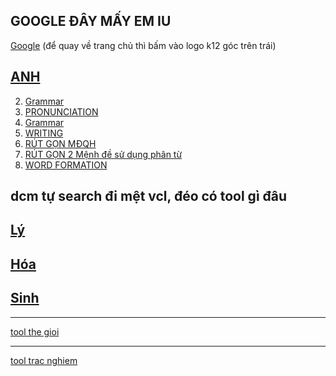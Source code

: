## GOOGLE ĐÂY MẤY EM IU
[Google](https://www.google.com/search?igu=1)
 (để quay về trang chủ thì bấm vào logo k12 góc trên trái)

## [ANH](anhvip.md)
2. [Grammar](anh.md#Grammar)
1. [PRONUNCIATION](anh.md#PRONUNCIATION)
2. [Grammar](anh.md#Grammar)
3. [WRITING](anh.md#WRITING)
4. [RÚT GỌN MĐQH](https://ditmemaycon.ga/anh.html#r%C3%BAt-g%E1%BB%8Dn-m%C4%91qh)
5. [RÚT GỌN 2 Mệnh đề sử dụng phân từ](anh.md#m%E1%BB%9F-r%E1%BB%99ng-r%C3%BAt-g%E1%BB%8Dn-2-m%E1%BB%87nh-%C4%91%E1%BB%81-s%E1%BB%AD-d%E1%BB%A5ng-ph%C3%A2n-t%E1%BB%AB)
6. [WORD FORMATION](anh.md#m%E1%BB%9F-r%E1%BB%99ng-r%C3%BAt-g%E1%BB%8Dn-2-m%E1%BB%87nh-%C4%91%E1%BB%81-s%E1%BB%AD-d%E1%BB%A5ng-ph%C3%A2n-t%E1%BB%AB)

dcm tự search đi mệt vcl, đéo có tool gì đâu
----
## [Lý](data/ly.html) 
## [Hóa](data/hoa.html) 
## [Sinh](data/sinh.html) 


-----
[tool the gioi](tool.md)

----

[tool trac nghiem](https://minhquang.xyz/tracnghiem)
